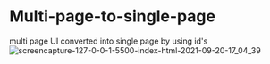 # Multi-page-to-single-page
multi page UI converted into single page by using id's
![screencapture-127-0-0-1-5500-index-html-2021-09-20-17_04_39](https://user-images.githubusercontent.com/90205572/133995914-98b516ac-5bf5-4517-bd51-3ec7a39429ac.png)
